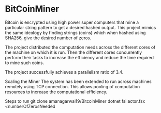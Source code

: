 # BitCoinMiner

Bitcoin is encrypted using high power super computers that mine a particular string pattern to get a desired hashed output. This project mimics the same ideology by finding strings (coins) which when hashed using SHA256, give the desired number of zeros.

The project distributed the computation needs across the different cores of the machine on which it is run. Then the different cores concurrently perform their tasks to increase the efficiency and reduce the time required to mine such coins.

The project successfully achieves a parallelism ratio of 3.4.

Scaling the Miner
The system has been extended to run across machines remotely using TCP connection. This allows pooling of computation resources to increase the computational efficiency.

Steps to run
git clone amanagarwal19/BitcoinMiner
dotnet fsi actor.fsx <numberOfZerosNeeded
